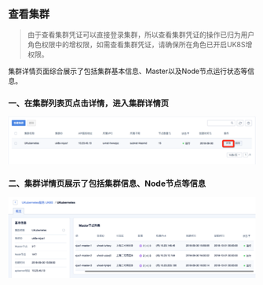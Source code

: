 
## 查看集群

> 由于查看集群凭证可以直接登录集群，所以查看集群凭证的操作已归为用户角色权限中的增权限，如需查看集群凭证，请确保所在角色已开启UK8S增权限。

集群详情页面综合展示了包括集群基本信息、Master以及Node节点运行状态等信息。

### 一、在集群列表页点击详情，进入集群详情页

![](/images/userguide/detail1.png)

### 二、集群详情页展示了包括集群信息、Node节点等信息

![](/images/userguide/detail2.png)